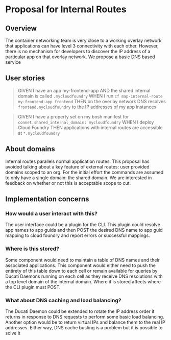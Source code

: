 # Proposal for Internal Routes

## Overview
The container networking team is very close to a working overlay network that applications can have level 3 connectivity with each other. However, there is no mechanism for developers to discover the IP address of a particular app on that overlay network. We propose a basic DNS based service

## User stories

> GIVEN I have an app my-frontend-app
> AND the shared internal domain is called `.mycloudfoundry`
> WHEN I run `cf map-internal-route my-frontend-app frontend`
> THEN on the overlay network DNS resolves `frontend.mycloudfoundry` to the IP addresses of my app instances

> GIVEN I have a property set on my bosh manifest for `connet.shared_internal_domain: mycloudfoundry`
> WHEN I deploy Cloud Foundry
> THEN applications with internal routes are accessible at `*.mycloudfoundry`

## About domains

Internal routes parallels normal application routes. This proposal has avoided talking about a key feature of external routes: user provided domains scoped to an org. For the initial effort the commands are assumed to only have a single domain: the shared domain. We are interested in feedback on whether or not this is acceptable scope to cut.

## Implementation concerns

### How would a user interact with this?
The user interface could be a plugin for the CLI. This plugin could resolve app names to app guids and then POST the desired DNS name to app guid mapping to cloud foundry and report errors or successful mappings.

### Where is this stored?
Some component would need to maintain a table of DNS names and their associated applications. This component would either need to push the entirety of this table down to each cell or remain available for queries by Ducati Daemons running on each cell as they receive DNS resolutions with a top level domain of the internal domain. Where it is stored affects where the CLI plugin must POST.

### What about DNS caching and load balancing?
The Ducati Daemon could be extended to rotate the IP address order it returns in response to DNS requests to perform some basic load balancing. Another option would be to return virtual IPs and balance them to the real IP addresses. Either way, DNS cache busting is a problem but it is possible to solve it
